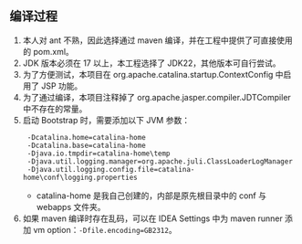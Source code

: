 ## 编译过程

1. 本人对 ant 不熟，因此选择通过 maven 编译，并在工程中提供了可直接使用的 pom.xml。
2. JDK 版本必须在 17 以上，本工程选择了 JDK22，其他版本可自行尝试。
3. 为了方便测试，本项目在 org.apache.catalina.startup.ContextConfig 中启用了 JSP 功能。
4. 为了通过编译，本项目注释掉了 org.apache.jasper.compiler.JDTCompiler 中不存在的常量。
5. 启动 Bootstrap 时，需要添加以下 JVM 参数：
   ```shell
    -Dcatalina.home=catalina-home
    -Dcatalina.base=catalina-home
    -Djava.io.tmpdir=catalina-home\temp
    -Djava.util.logging.manager=org.apache.juli.ClassLoaderLogManager
    -Djava.util.logging.config.file=catalina-home\conf\logging.properties
    ```
   - catalina-home 是我自己创建的，内部是原先根目录中的 conf 与 webapps 文件夹。
6. 如果 maven 编译时存在乱码，可以在 IDEA Settings 中为 maven runner 添加 vm option：`-Dfile.encoding=GB2312`。